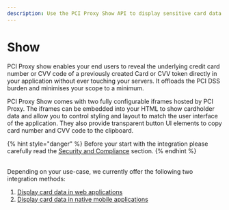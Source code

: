 ```yaml
---
description: Use the PCI Proxy Show API to display sensitive card data
---
```


# Show

PCI Proxy show enables your end users to reveal the underlying credit card number or CVV code of a previously created Card or CVV token directly in your application without ever touching your servers. It offloads the PCI DSS burden and minimises your scope to a minimum.&#x20;

PCI Proxy Show comes with two fully configurable iframes hosted by PCI Proxy. The iframes can be embedded into your HTML to show cardholder data and allow you to control styling and layout to match the user interface of the application. They also provide transparent button UI elements to copy card number and CVV code to the clipboard.&#x20;

{% hint style="danger" %}
Before your start with the integration please carefully read the [Security and Compliance](security-and-compliance.md) section.
{% endhint %}

\
Depending on your use-case, we currently offer the following two integration methods:

1. [Display card data in web applications](web/)
2. [Display card data in native mobile applications](native-mobile-apps.md)
